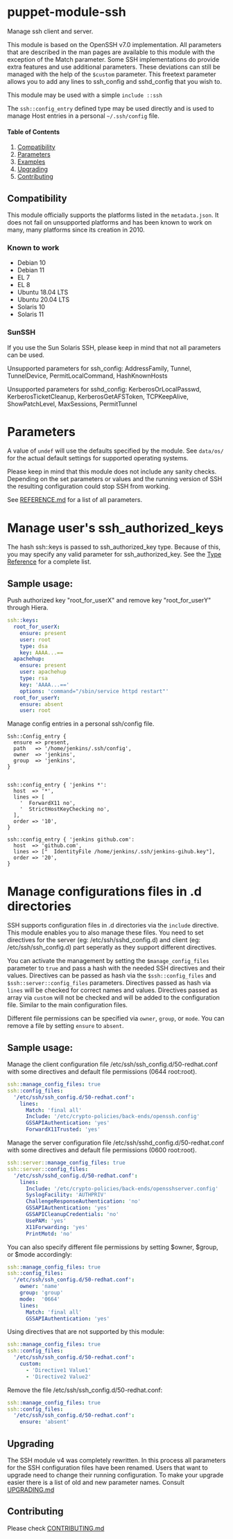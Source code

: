 # puppet-module-ssh

Manage ssh client and server.

This module is based on the OpenSSH v7.0 implementation. All parameters that are described in the
man pages are available to this module with the exception of the Match parameter. Some SSH
implementations do provide extra features and use additional parameters. These deviations can
still be managed with the help of the `$custom` parameter. This freetext parameter allows you to add
any lines to ssh_config and sshd_config that you wish to.

This module may be used with a simple `include ::ssh`

The `ssh::config_entry` defined type may be used directly and is used to manage
Host entries in a personal `~/.ssh/config` file.

#### Table of Contents
1. [Compatibility](#compatibility)
1. [Parameters](#parameters)
1. [Examples](#sample-usage)
1. [Upgrading](#upgrading)
1. [Contributing](#contributing)


## Compatibility

This module officially supports the platforms listed in the
`metadata.json`. It does not fail on unsupported platforms and has been
known to work on many, many platforms since its creation in 2010.

### Known to work

 * Debian 10
 * Debian 11
 * EL 7
 * EL 8
 * Ubuntu 18.04 LTS
 * Ubuntu 20.04 LTS
 * Solaris 10
 * Solaris 11


### SunSSH
If you use the Sun Solaris SSH, please keep in mind that not all parameters can be used.

Unsupported parameters for ssh_config:
AddressFamily, Tunnel, TunnelDevice, PermitLocalCommand, HashKnownHosts

Unsupported parameters for sshd_config:
KerberosOrLocalPasswd, KerberosTicketCleanup, KerberosGetAFSToken, TCPKeepAlive, ShowPatchLevel,
MaxSessions, PermitTunnel


# Parameters
A value of `undef` will use the defaults specified by the module. See `data/os/` for the actual
default settings for supported operating systems.

Please keep in mind that this module does not include any sanity checks. Depending on the set
parameters or values and the running version of SSH the resulting configuration could stop SSH
from working.


See [REFERENCE.md](REFERENCE.md) for a list of all parameters.

# Manage user's ssh_authorized_keys
The hash ssh::keys is passed to ssh_authorized_key type. Because of this, you may specify any valid
parameter for ssh_authorized_key.
See the [Type Reference](https://github.com/puppetlabs/puppetlabs-sshkeys_core/blob/main/REFERENCE.md#ssh_authorized_key)
for a complete list.

## Sample usage:
Push authorized key "root_for_userX" and remove key "root_for_userY" through Hiera.

``` yaml
ssh::keys:
  root_for_userX:
    ensure: present
    user: root
    type: dsa
    key: AAAA...==
  apachehup:
    ensure: present
    user: apachehup
    type: rsa
    key: 'AAAA...=='
    options: 'command="/sbin/service httpd restart"'
  root_for_userY:
    ensure: absent
    user: root
```

Manage config entries in a personal ssh/config file.

```
Ssh::Config_entry {
  ensure => present,
  path   => '/home/jenkins/.ssh/config',
  owner  => 'jenkins',
  group  => 'jenkins',
}


ssh::config_entry { 'jenkins *':
  host  => '*',
  lines => [
    '  ForwardX11 no',
    '  StrictHostKeyChecking no',
  ],
  order => '10',
}

ssh::config_entry { 'jenkins github.com':
  host  => 'github.com',
  lines => ["  IdentityFile /home/jenkins/.ssh/jenkins-gihub.key"],
  order => '20',
}
```

# Manage configurations files in .d directories
SSH supports configuration files in .d directories via the `include` directive. This module enables you to also manage these files. You need to set directives for the server (eg: /etc/ssh/sshd_config.d) and client (eg: /etc/ssh/ssh_config.d) part seperatly as they support different directives.

You can activate the management by setting the `$manage_config_files` parameter to `true` and pass a hash with the needed SSH directives and their values.
Directives can be passed as hash via the `$ssh::config_files` and `$ssh::server::config_files` parameters. Directives passed as hash via `lines` will be checked for correct names and values. Directives passed as array via `custom` will not be checked and will be added to the configuration file. Similar to the main configuration files.

Different file permissions can be specified via `owner`, `group`, or `mode`.
You can remove a file by setting `ensure` to `absent`.

## Sample usage:
Manage the client configuration file /etc/ssh/ssh_config.d/50-redhat.conf with some directives and default file permissions (0644 root:root).
``` yaml
ssh::manage_config_files: true
ssh::config_files:
  '/etc/ssh/ssh_config.d/50-redhat.conf':
    lines:
      Match: 'final all'
      Include: '/etc/crypto-policies/back-ends/openssh.config'
      GSSAPIAuthentication: 'yes'
      ForwardX11Trusted: 'yes'
```

Manage the server configuration file /etc/ssh/sshd_config.d/50-redhat.conf with some directives and default file permissions (0600 root:root).
``` yaml
ssh::server::manage_config_files: true
ssh::server::config_files:
  '/etc/ssh/sshd_config.d/50-redhat.conf':
    lines:
      Include: '/etc/crypto-policies/back-ends/opensshserver.config'
      SyslogFacility: 'AUTHPRIV'
      ChallengeResponseAuthentication: 'no'
      GSSAPIAuthentication: 'yes'
      GSSAPICleanupCredentials: 'no'
      UsePAM: 'yes'
      X11Forwarding: 'yes'
      PrintMotd: 'no'
```
You can also specify different file permissions by setting $owner, $group, or $mode accordingly:
``` yaml
ssh::manage_config_files: true
ssh::config_files:
  '/etc/ssh/ssh_config.d/50-redhat.conf':
    owner: 'name'
    group: 'group'
    mode:  '0664'
    lines:
      Match: 'final all'
      GSSAPIAuthentication: 'yes'
```
Using directives that are not supported by this module:
``` yaml
ssh::manage_config_files: true
ssh::config_files:
  '/etc/ssh/ssh_config.d/50-redhat.conf':
    custom:
      - 'Directive1 Value1'
      - 'Directive2 Value2'
```

Remove the file /etc/ssh/ssh_config.d/50-redhat.conf:
``` yaml
ssh::manage_config_files: true
ssh::config_files:
  '/etc/ssh/ssh_config.d/50-redhat.conf':
    ensure: 'absent'
```

## Upgrading

The SSH module v4 was completely rewritten. In this process all parameters for the SSH configuration
files have been renamed. Users that want to upgrade need to change their running configuration.
To make your upgrade easier there is a list of old and new parameter names.
Consult [UPGRADING.md](UPGRADING.md)


## Contributing

Please check [CONTRIBUTING.md](CONTRIBUTING.md)
